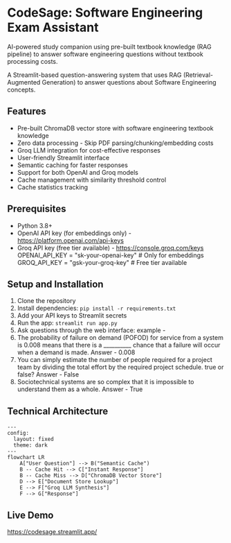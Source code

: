 # CodeSage: Software Engineering Exam Assistant
AI-powered study companion using pre-built textbook knowledge (RAG pipeline) to answer software engineering questions without textbook processing costs.

A Streamlit-based question-answering system that uses RAG (Retrieval-Augmented Generation) to answer questions about Software Engineering concepts.

## Features
- Pre-built ChromaDB vector store with software engineering textbook knowledge
- Zero data processing - Skip PDF parsing/chunking/embedding costs
- Groq LLM integration for cost-effective responses
- User-friendly Streamlit interface
- Semantic caching for faster responses
- Support for both OpenAI and Groq models
- Cache management with similarity threshold control
- Cache statistics tracking

## Prerequisites

- Python 3.8+
- OpenAI API key (for embeddings only) - https://platform.openai.com/api-keys
- Groq API key (free tier available) - https://console.groq.com/keys
OPENAI_API_KEY = "sk-your-openai-key"  # Only for embeddings
GROQ_API_KEY = "gsk-your-groq-key"    # Free tier available


## Setup and Installation
1. Clone the repository
2. Install dependencies: `pip install -r requirements.txt`
3. Add your API keys to Streamlit secrets
4. Run the app: `streamlit run app.py`
5. Ask questions through the web interface:
example - 
1. The probability of failure on demand (POFOD) for service from a system is 0.008 means that there is a __________ chance that a failure will occur when a demand is made.
Answer - 0.008
2. You can simply estimate the number of people required for a project team by dividing the total effort by the required project schedule. true or false?
Answer - False
3. Sociotechnical systems are so complex that it is impossible to understand them as a whole.
Answer - True

## Technical Architecture 
```
---
config:
  layout: fixed
  theme: dark
---
flowchart LR
    A["User Question"] --> B("Semantic Cache")
    B -- Cache Hit --> C["Instant Response"]
    B -- Cache Miss --> D["ChromaDB Vector Store"]
    D --> E["Document Store Lookup"]
    E --> F["Groq LLM Synthesis"]
    F --> G["Response"]

```

## Live Demo
https://codesage.streamlit.app/
